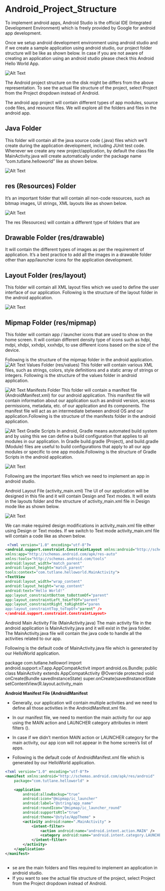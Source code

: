 # Android_Project_Structure
To implement android apps, Android Studio is the official IDE (Integrated Development Environment) which is freely provided by Google for android app development.

Once we setup android development environment using android studio and if we create a sample application using android studio, our project folder structure will be like as shown below. 
In case if you are not aware of creating an application using an android studio please check this Android Hello World App.

 ![Alt Text](https://www.tutlane.com/images/android/android_app_project_folder_structure.png)

The Android project structure on the disk might be differs from the above representation. To see the actual file structure of the project,
select Project from the Project dropdown instead of Android.

The android app project will contain different types of app modules, source code files, and resource files. We will explore all the folders and files in the android app.

<h2>Java Folder</h2>
This folder will contain all the java source code (.java) files which we’ll create during the application development, 
including JUnit test code. Whenever we create any new project/application, by default the class file MainActivity.java will create automatically 
under the package name “com.tutlane.helloworld” like as shown below.

![Alt Text](https://www.tutlane.com/images/android/android_app_java_folder.png)

<h2>res (Resources) Folder</h2>
It’s an important folder that will contain all non-code resources, such as bitmap images, UI strings, XML layouts like as shown below.

![Alt Text](https://www.tutlane.com/images/android/android_app_res_folder.png)

The res (Resources) will contain a different type of folders that are

<h2>Drawable Folder (res/drawable)</h2>
It will contain the different types of images as per the requirement of application. 
It’s a best practice to add all the images in a drawable folder other than app/launcher icons for the application development.

<h2>Layout Folder (res/layout)</h2>
This folder will contain all XML layout files which we used to define the user interface of our application.
Following is the structure of the layout folder in the android application.

![Alt Text](https://www.tutlane.com/images/android/android_app_layout_folder.png)

<h2>Mipmap Folder (res/mipmap)</h2>
This folder will contain app / launcher icons that are used to show on the home screen. 
It will contain different density type of icons such as hdpi, mdpi, xhdpi, xxhdpi, xxxhdpi, to use different icons based on the size of the device.

Following is the structure of the mipmap folder in the android application.
  ![Alt Text](https://www.tutlane.com/images/android/android_app_hdpi_mdpi_folders.png)
Values Folder (res/values)
This folder will contain various XML files, such as strings, colors, style definitions and a static array of strings or integers. 
Following is the structure of the values folder in android application.

![Alt Text](https://www.tutlane.com/images/android/android_app_values_folder.png)
Manifests Folder
This folder will contain a manifest file (AndroidManifest.xml) for our android application. 
This manifest file will contain information about our application such as android version, access permissions, metadata, etc. of our application and its components.
The manifest file will act as an intermediate between android OS and our application.Following is the structure of the manifests folder in the android application.

![Alt Text](https://www.tutlane.com/images/android/android_app_manifest_xml_file.png)
Gradle Scripts
In android, Gradle means automated build system and by using this we can define a build configuration that applies to all modules in our application.
In Gradle build.gradle (Project), and build.gradle (Module) files are useful to build configurations that apply to all our app modules or specific to one app module.Following is the structure of Gradle Scripts in the android application.
  
![Alt Text](https://www.tutlane.com/images/android/android_gradle_scripts_folder_structure.png)
 
Following are the important files which we need to implement an app in android studio.

Android Layout File (activity_main.xml)
The UI of our application will be designed in this file and it will contain Design and Text modes. 
It will exists in the layouts folder and the structure of activity_main.xml file in Design mode like as shown below.
 
![Alt Text](https://www.tutlane.com/images/android/android_hello_world_app_layout_xml_file.png)

We can make required design modifications in activity_main.xml file either using Design or Text modes. 
If we switch to Text mode activity_main.xml file will contain a code like as shown below.
 
```xml 
 <?xml version="1.0" encoding="utf-8"?>
<android.support.constraint.ConstraintLayout xmlns:android="http://schemas.android.com/apk/res/android"
xmlns:app="http://schemas.android.com/apk/res-auto"
xmlns:tools="http://schemas.android.com/tools"
android:layout_width="match_parent"
android:layout_height="match_parent"
tools:context="com.tutlane.helloworld.MainActivity">
<TextView
android:layout_width="wrap_content"
android:layout_height="wrap_content"
android:text="Hello World!"
app:layout_constraintBottom_toBottomOf="parent"
app:layout_constraintLeft_toLeftOf="parent"
app:layout_constraintRight_toRightOf="paren
app:layout_constraintTop_toTopOf="parent" />
</android.support.constraint.ConstraintLayout>
```
     
Android Main Activity File (MainActivity.java)
The main activity file in the android application is MainActivity.java and it will exist in the java folder.
The MainActivity.java file will contain the java code to handle all the activities related to our app.

Following is the default code of MainActivity.java file which is generated by our HelloWorld application.

package com.tutlane.helloworl
import android.support.v7.app.AppCompatActivit
import android.os.Bundle;
public class MainActivity extends AppCompatActivity
@Override
protected void onCreate(Bundle savedInstanceState)
super.onCreate(savedInstanceState
setContentView(R.layout.activity_main
   
**Android Manifest File (AndroidManifest**

* Generally, our application will contain multiple activities and we need to define all those activities in the AndroidManifest.xml file.
* In our manifest file, we need to mention the main activity for our app using the MAIN action and LAUNCHER category attributes in intent filters (<intent-filter>). 
* In case if we didn’t mention MAIN action or LAUNCHER category for the main activity, our app icon will not appear in the home screen’s list of apps.

* Following is the default code of AndroidManifest.xml file which is generated by our HelloWorld application.
                                         
```xml 
<?xml version="1.0" encoding="utf-8"?>
<manifest xmlns:android="http://schemas.android.com/apk/res/android"
    package="com.tutlane.helloworld" >

    <application
        android:allowBackup="true"
        android:icon="@mipmap/ic_launcher"
        android:label="@string/app_name"
        android:roundIcon="@mipmap/ic_launcher_round"
        android:supportsRtl="true"
        android:theme="@style/AppTheme" >
        <activity android:name=".MainActivity" >
            <intent-filter>
                <action android:name="android.intent.action.MAIN" />
                <category android:name="android.intent.category.LAUNCHER" />
            </intent-filter>
        </activity>
    </application>
</manifest>
                                                                         
```
* se are the main folders and files required to implement an application in android studio. 
* If you want to see the actual file structure of the project, select Project from the Project dropdown instead of Android.
